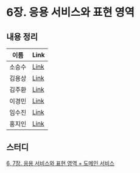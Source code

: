 # 6장. 응용 서비스와 표현 영역

## 내용 정리

|  이름   | Link  |
|:-----:|:------|
|  소승수  | [Link](https://voidmelody.tistory.com/192)     |
|  김용상  | [Link](https://sturdy-rainstorm-a1c.notion.site/DDD-6-c02ae5b32f304a59b829494c5638f0a0?pvs=4)     | 
|  김주환  | [Link](https://velog.io/@happyjamy/DDD-6장.-응용-서비스와-표현-영역)     |
|  이경민  | [Link](https://velog.io/@tidavid1/DDD-START-6%EC%9E%A5-%EC%9D%91%EC%9A%A9-%EC%84%9C%EB%B9%84%EC%8A%A4%EC%99%80-%ED%91%9C%ED%98%84-%EC%98%81%EC%97%AD) |
|  임수진  | [Link](https://blog.naver.com/sjlim1999/223289542169)      |
|  홍지인  | [Link](https://velog.io/@andy230/%EC%9D%91%EC%9A%A9-%EC%84%9C%EB%B9%84%EC%8A%A4%EC%99%80-%ED%91%9C%ED%98%84-%EC%98%81%EC%97%AD)     |

## 스터디
[6, 7장. 응용 서비스와 표현 영역 + 도메인 서비스](https://github.com/R-DDD-STUDY/book-ddd-start/issues/6)
